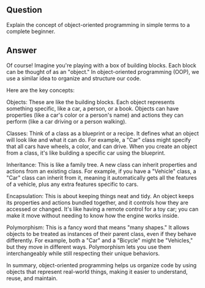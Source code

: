 ## Question

Explain the concept of object-oriented programming in simple terms to a complete beginner.

## Answer

Of course! Imagine you're playing with a box of building blocks. Each block can be thought of as an "object." In object-oriented programming (OOP), we use a similar idea to organize and structure our code.

Here are the key concepts:

Objects: These are like the building blocks. Each object represents something specific, like a car, a person, or a book. Objects can have properties (like a car's color or a person's name) and actions they can perform (like a car driving or a person walking).

Classes: Think of a class as a blueprint or a recipe. It defines what an object will look like and what it can do. For example, a "Car" class might specify that all cars have wheels, a color, and can drive. When you create an object from a class, it's like building a specific car using the blueprint.

Inheritance: This is like a family tree. A new class can inherit properties and actions from an existing class. For example, if you have a "Vehicle" class, a "Car" class can inherit from it, meaning it automatically gets all the features of a vehicle, plus any extra features specific to cars.

Encapsulation: This is about keeping things neat and tidy. An object keeps its properties and actions bundled together, and it controls how they are accessed or changed. It's like having a remote control for a toy car; you can make it move without needing to know how the engine works inside.

Polymorphism: This is a fancy word that means "many shapes." It allows objects to be treated as instances of their parent class, even if they behave differently. For example, both a "Car" and a "Bicycle" might be "Vehicles," but they move in different ways. Polymorphism lets you use them interchangeably while still respecting their unique behaviors.

In summary, object-oriented programming helps us organize code by using objects that represent real-world things, making it easier to understand, reuse, and maintain.
